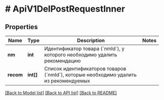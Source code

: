# # ApiV1DelPostRequestInner

## Properties

Name | Type | Description | Notes
------------ | ------------- | ------------- | -------------
**nm** | **int** | Идентификатор товара (&#x60;nmId&#x60;), у которого необходимо удалить рекомендацию |
**recom** | **int[]** | Список идентификаторов товаров (&#x60;nmId&#x60;), которые необходимо удалить из рекомендуемых |

[[Back to Model list]](../../README.md#models) [[Back to API list]](../../README.md#endpoints) [[Back to README]](../../README.md)

